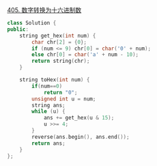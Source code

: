 [405. 数字转换为十六进制数](https://leetcode-cn.com/problems/convert-a-number-to-hexadecimal/)

```cpp
class Solution {
public:
    string get_hex(int num) {
        char chr[2] = {0};
        if (num <= 9) chr[0] = char('0' + num);
        else chr[0] = char('a' + num - 10);
        return string(chr);
    }

    string toHex(int num) {
        if(num==0)
            return "0";        
        unsigned int u = num;
        string ans;
        while (u) {
            ans += get_hex(u & 15);
            u >>= 4;
        }
        reverse(ans.begin(), ans.end());
        return ans;
    }
};
```